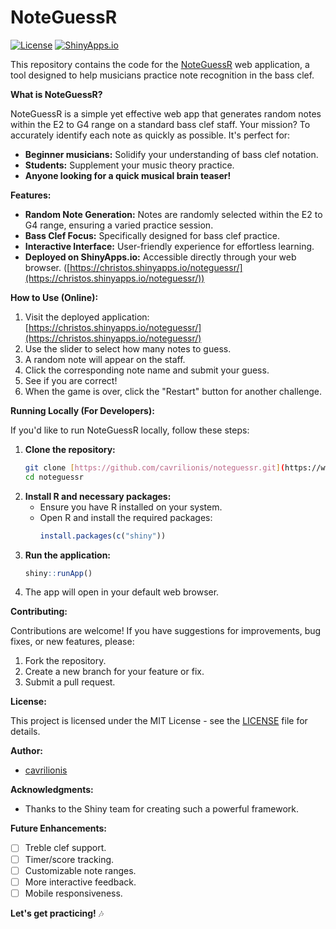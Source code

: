 # NoteGuessR

[![License](https://img.shields.io/badge/license-MIT-blue.svg)](LICENSE) 
[![ShinyApps.io](https://img.shields.io/badge/shinyapps.io-deployed-brightgreen.svg)](https://christos.shinyapps.io/noteguessr/)

This repository contains the code for the [NoteGuessR](https://christos.shinyapps.io/noteguessr/) web application, a tool designed to help musicians practice note recognition in the bass clef.

**What is NoteGuessR?**

NoteGuessR is a simple yet effective web app that generates random notes within the E2 to G4 range on a standard bass clef staff. Your mission? To accurately identify each note as quickly as possible. It's perfect for:

* **Beginner musicians:** Solidify your understanding of bass clef notation.
* **Students:** Supplement your music theory practice.
* **Anyone looking for a quick musical brain teaser!**

**Features:**

* **Random Note Generation:** Notes are randomly selected within the E2 to G4 range, ensuring a varied practice session.
* **Bass Clef Focus:** Specifically designed for bass clef practice.
* **Interactive Interface:** User-friendly experience for effortless learning.
* **Deployed on ShinyApps.io:** Accessible directly through your web browser. ([https://christos.shinyapps.io/noteguessr/](https://christos.shinyapps.io/noteguessr/))

**How to Use (Online):**

1.  Visit the deployed application: [https://christos.shinyapps.io/noteguessr/](https://christos.shinyapps.io/noteguessr/)
2.  Use the slider to select how many notes to guess.
3.  A random note will appear on the staff.
4.  Click the corresponding note name and submit your guess.
5.  See if you are correct!
6.  When the game is over, click the "Restart" button for another challenge.

**Running Locally (For Developers):**

If you'd like to run NoteGuessR locally, follow these steps:

1.  **Clone the repository:**
    ```bash
    git clone [https://github.com/cavrilionis/noteguessr.git](https://www.google.com/search?q=https://github.com/cavrilionis/noteguessr.git)
    cd noteguessr
    ```
2.  **Install R and necessary packages:**
    * Ensure you have R installed on your system.
    * Open R and install the required packages:
        ```R
        install.packages(c("shiny"))
        ```
3.  **Run the application:**
    ```R
    shiny::runApp()
    ```
4.  The app will open in your default web browser.

**Contributing:**

Contributions are welcome! If you have suggestions for improvements, bug fixes, or new features, please:

1.  Fork the repository.
2.  Create a new branch for your feature or fix.
3.  Submit a pull request.

**License:**

This project is licensed under the MIT License - see the [LICENSE](LICENSE) file for details.

**Author:**

* [cavrilionis](https://github.com/cavrilionis)

**Acknowledgments:**

* Thanks to the Shiny team for creating such a powerful framework.

**Future Enhancements:**

* [ ] Treble clef support.
* [ ] Timer/score tracking.
* [ ] Customizable note ranges.
* [ ] More interactive feedback.
* [ ] Mobile responsiveness.

**Let's get practicing!** 🎶
